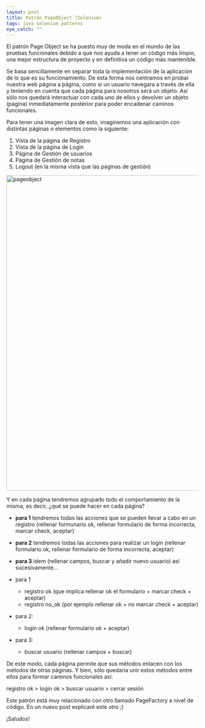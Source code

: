 ```yaml
---
layout: post
title: Patrón PageObject (Selenium)
tags: java selenium patterns
eye_catch: ""
---
```


El patrón Page Object se ha puesto muy de moda en el mundo de las pruebas funcionales debido a que nos ayuda a 
tener un código más limpio, una mejor estructura de proyecto y en definitiva un código más mantenible.

Se basa sencillamente en separar toda la implementación de la aplicación de lo que es su funcionamiento. 
De esta forma nos centramos en probar nuestra web página a página, como si un usuario navegara a través de ella
y teniendo en cuenta que cada página para nosotros será un objeto. Así sólo nos quedará interactuar con cada uno 
de ellos y devolver un objeto (página) inmediatamente posterior para poder encadenar caminos funcionales.

Para tener una imagen clara de esto, imaginemos una aplicación con distintas páginas o elementos como la siguiente:

1. Vista de la página de Registro
2. Vista de la página de Login
3. Página de Gestión de usuarios
4. Página de Gestión de notas
5. Logout (en la misma vista que las páginas de gestión)

<a data-flickr-embed="true"  href="https://www.flickr.com/photos/135417629@N05/24080076590/in/dateposted-public/" title="pageobject"><img src="https://farm2.staticflickr.com/1639/24080076590_60ed5f1403_b.jpg" width="965" height="825" alt="pageobject"></a><script async src="//embedr.flickr.com/assets/client-code.js" charset="utf-8"></script>

Y en cada página tendremos agrupado todo el comportamiento de la misma, es decir, ¿qué se puede hacer en cada página?
  * **para 1** tendremos todas las acciones que se pueden llevar a cabo en un registro (rellenar formunario ok, rellenar formulario de forma incorrecta, marcar check, aceptar)
  * **para 2** tendremos todas las acciones para realizar un login  (rellenar formulario ok, rellenar formulario de forma incorrecta, aceptar)
  * **para 3** idem (rellenar campos, buscar y añadir nuevo usuario)
así sucesivamente...

  * para 1
    - registro ok (que implica rellenar ok el formulario + marcar check + aceptar)
    - registro no_ok (por ejemplo rellenar ok + no marcar check + aceptar)
 
  * para 2:
    - login ok (rellenar formulario ok + aceptar)

  * para 3:
    - buscar usuario (rellenar campos + buscar)


De este modo, cada página permite que sus métodos enlacen con los métodos de otras páginas.
Y bien, sólo quedaría unir estos métodos entre ellos para formar caminos funcionales así:

registro ok > login ok > buscar usuario > cerrar sesión


Este patrón está muy relacionado con otro llamado PageFactory a nivel de código.
En un nuevo post explicaré este otro ;)

¡Saludos!

